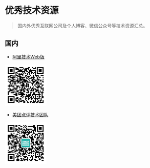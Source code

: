 # 优秀技术资源

> 国内外优秀互联网公司及个人博客、微信公众号等技术资源汇总。

## 国内

- [阿里技术Web版](https://yq.aliyun.com/teams/111)

<img src="./images/alitech.bmp" width="130" height="130" alt="阿里技术"/>

- [美团点评技术团队](https://tech.meituan.com/)

<img src="./images/meituantech.jpg" width="130" height="130" alt="美团点评技术团队"/>

